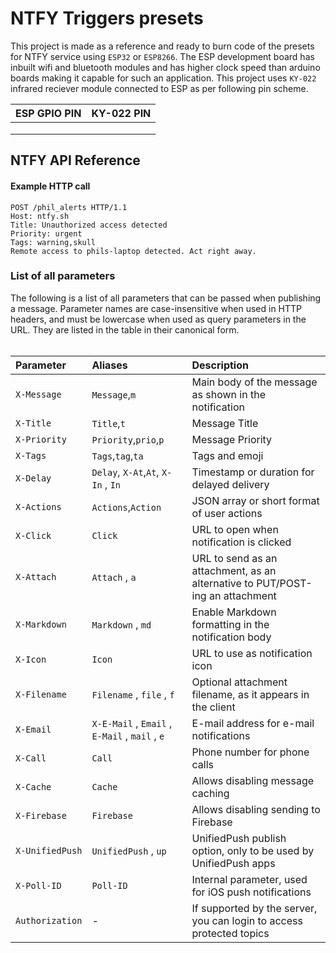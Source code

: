 
# NTFY Triggers presets

This project is made as a reference and ready to burn code of the presets for NTFY service using `ESP32` or `ESP8266`. The ESP development board has inbuilt wifi and bluetooth modules and has higher clock speed than arduino boards making it capable for such an application. This project uses `KY-022` infrared reciever module connected to ESP as per following pin scheme.

| ESP GPIO PIN | KY-022 PIN |
| :-----: | :-----: |
| | |
| | |
| | |



## NTFY API Reference

#### Example HTTP call

```http
POST /phil_alerts HTTP/1.1
Host: ntfy.sh
Title: Unauthorized access detected
Priority: urgent
Tags: warning,skull
Remote access to phils-laptop detected. Act right away.
```

### List of all parameters
The following is a list of all parameters that can be passed when publishing a message. Parameter names are case-insensitive when used in HTTP headers, and must be lowercase when used as query parameters in the URL. They are listed in the table in their canonical form.<br><br>

| Parameter | Aliases     | Description                |
| :-------- | :------- | :------------------------- |
| `X-Message` | `Message`,`m` | Main body of the message as shown in the notification |
| `X-Title` | `Title`,`t` | Message Title |
| `X-Priority` | `Priority`,`prio`,`p`  | Message Priority |
| `X-Tags` | `Tags`,`tag`,`ta` | Tags and emoji |
| `X-Delay` | `Delay`, `X-At`,`At`, `X-In` , `In` | Timestamp or duration for delayed delivery |
| `X-Actions` | `Actions`,`Action` | JSON array or short format of user actions |
| `X-Click` | `Click` | URL to open when notification is clicked |
| `X-Attach` | `Attach` , `a` | URL to send as an attachment, as an alternative to PUT/POST-ing an attachment|
|`X-Markdown` | `Markdown` , `md` | Enable Markdown formatting in the notification body|
| `X-Icon` | `Icon` | URL to use as notification icon |
| `X-Filename` | `Filename` , `file` , `f` | Optional attachment filename, as it appears in the client|
| `X-Email` | `X-E-Mail` , `Email` , `E-Mail` , `mail` , `e` | E-mail address for e-mail notifications |
| `X-Call` | `Call` | Phone number for phone calls|
| `X-Cache` | `Cache` | Allows disabling message caching|
| `X-Firebase` | `Firebase` | Allows disabling sending to Firebase |
| `X-UnifiedPush` | `UnifiedPush` , `up` | UnifiedPush publish option, only to be used by UnifiedPush apps |
| `X-Poll-ID` | `Poll-ID` | Internal parameter, used for iOS push notifications |
| `Authorization` | - | If supported by the server, you can login to access protected topics |




